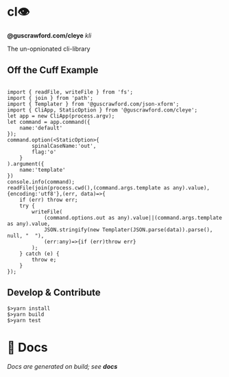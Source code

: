 # cl👁

**@guscrawford.com/cleye** *kli*

The un-opnionated cli-library

## Off the Cuff Example

```

import { readFile, writeFile } from 'fs';
import { join } from 'path';
import { Templater } from '@guscrawford.com/json-xform';
import { CliApp, StaticOption } from '@guscrawford.com/cleye';
let app = new CliApp(process.argv);
let command = app.command({
    name:'default'
});
command.option(<StaticOption>{
        spinalCaseName:'out',
        flag:'o'
    }
).argument({
    name:'template'
})
console.info(command);
readFile(join(process.cwd(),(command.args.template as any).value),{encoding:'utf8'},(err, data)=>{
    if (err) throw err;
    try {
        writeFile(
            (command.options.out as any).value||(command.args.template as any).value, 
            JSON.stringify(new Templater(JSON.parse(data)).parse(), null, "  "),
            (err:any)=>{if (err)throw err}
        );
    } catch (e) {
        throw e;
    }
});
```
## Develop & Contribute

```
$>yarn install
$>yarn build
$>yarn test
```

# 📃 Docs

*Docs are generated on build; see **docs***